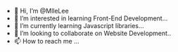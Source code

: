 - 👋 Hi, I’m @MlleLee
- 👀 I’m interested in learning Front-End Development...
- 🌱 I’m currently learning Javascript libraries...
- 💞️ I’m looking to collaborate on Website Development..
- 📫 How to reach me ...

<!---
MlleLee/MlleLee is a ✨ special ✨ repository because its `README.md` (this file) appears on your GitHub profile.
You can click the Preview link to take a look at your changes.
--->

